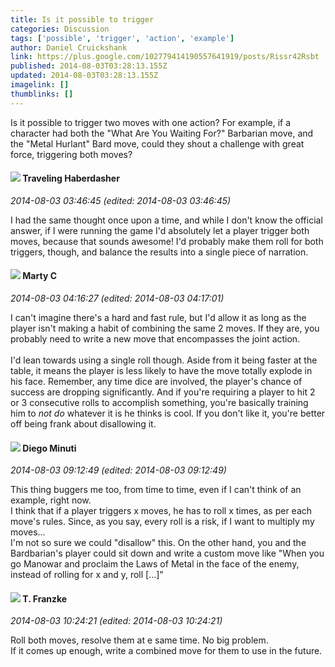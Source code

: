 ```yaml
---
title: Is it possible to trigger
categories: Discussion
tags: ['possible', 'trigger', 'action', 'example']
author: Daniel Cruickshank
link: https://plus.google.com/102779414190557641919/posts/Rissr42Rsbt
published: 2014-08-03T03:28:13.155Z
updated: 2014-08-03T03:28:13.155Z
imagelink: []
thumblinks: []
---
```


Is it possible to trigger two moves with one action? For example, if a character had both the &quot;What Are You Waiting For?&quot; Barbarian move, and the &quot;Metal Hurlant&quot; Bard move, could they shout a challenge with great force, triggering both moves?
<div id='comment z13jurxgbn2ointon04cfnzifymvyvtydrs0k'>
  <h4><img src='{{site.baseurl}}//images/avatars/109489442176183461075_photo.jpg'> Traveling Haberdasher</h4>
      <p><cite>2014-08-03 03:46:45 (edited: 2014-08-03 03:46:45)</cite></p>
        <p>I had the same thought once upon a time, and while I don&#39;t know the official answer, if I were running the game I&#39;d absolutely let a player trigger both moves, because that sounds awesome! I&#39;d probably make them roll for both triggers, though, and balance the results into a single piece of narration.</p>
</div>
        

<div id='comment z13jurxgbn2ointon04cfnzifymvyvtydrs0k'>
  <h4><img src='{{site.baseurl}}//images/avatars/104608261225394844741_photo.jpg'> Marty C</h4>
      <p><cite>2014-08-03 04:16:27 (edited: 2014-08-03 04:17:01)</cite></p>
        <p>I can&#39;t imagine there&#39;s a hard and fast rule, but I&#39;d allow it as long as the player isn&#39;t making a habit of combining the same 2 moves. If they are, you probably need to write a new move that encompasses the joint action.<br /><br />I&#39;d lean towards using a single roll though. Aside from it being faster at the table, it means the player is less likely to have the move totally explode in his face. Remember, any time dice are involved, the player&#39;s chance of success are dropping significantly. And if you&#39;re requiring a player to hit 2 or 3 consecutive rolls to accomplish something, you&#39;re basically training him to <i>not do</i> whatever it is he thinks is cool. If you don&#39;t like it, you&#39;re better off being frank about disallowing it.</p>
</div>
        

<div id='comment z13jurxgbn2ointon04cfnzifymvyvtydrs0k'>
  <h4><img src='{{site.baseurl}}//images/avatars/105865506865728214454_photo.jpg'> Diego Minuti</h4>
      <p><cite>2014-08-03 09:12:49 (edited: 2014-08-03 09:12:49)</cite></p>
        <p>This thing buggers me too, from time to time, even if I can&#39;t think of an example, right now.<br />I think that if a player triggers x moves, he has to roll x times, as per each move&#39;s rules. Since, as you say, every roll is a risk, if I want to multiply my moves...<br />I&#39;m not so sure we could &quot;disallow&quot; this. On the other hand, you and the Bardbarian&#39;s player could sit down and write a custom move like &quot;When you go Manowar and proclaim the Laws of Metal in the face of the enemy, instead of rolling for x and y, roll [...]&quot;</p>
</div>
        

<div id='comment z13jurxgbn2ointon04cfnzifymvyvtydrs0k'>
  <h4><img src='{{site.baseurl}}//images/avatars/110330901807759406775_photo.jpg'> T. Franzke</h4>
      <p><cite>2014-08-03 10:24:21 (edited: 2014-08-03 10:24:21)</cite></p>
        <p>Roll both moves, resolve them at e same time. No big problem. <br />If it comes up enough, write a combined move for them to use in the future.</p>
</div>
        
